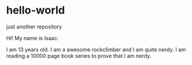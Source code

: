 # hello-world
just another repository

HI! My name is Isaac.

I am 13 years old. I am a awesome rockclimber and I am quite nerdy. I am reading a 10000 page book series to prove that I am nerdy.
